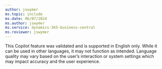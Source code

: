 ```yaml
---
author: jswymer
ms.topic: include
ms.date: 06/07/2024
ms.author: jswymer
ms.service: dynamics-365-business-central
ms.reviewer: jswymer
---
```

This Copilot feature was validated and is supported in English only. While it can be used in other languages, it may not function as intended. Language quality may vary based on the user’s interaction or system settings which may impact accuracy and the user experience.
